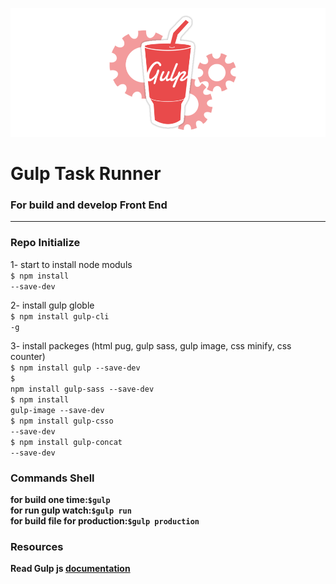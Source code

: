 ![](_asseets/repo_image.jpeg)

<h1>Gulp Task Runner</h1>
<h3> For build and develop Front End </h3>

----------------------------------
<h3>Repo Initialize</h3>

1- start to install node moduls
<br>
<code>$ npm install --save-dev</code>

2- install gulp globle
<br>
<code>$ npm install gulp-cli -g</code>

3- install packeges (html pug, gulp sass, gulp image, css minify, css counter)
<br>
<code>$ npm install gulp --save-dev</code>
<br>
<code>$ npm install gulp-sass --save-dev</code>
<br>
<code>$ npm install gulp-image --save-dev</code>
<br>
<code>$ npm install gulp-csso --save-dev</code>
<br>
<code>$ npm install gulp-concat --save-dev</code>

<h3>Commands Shell</h3>
<b>for build one time:<code>$gulp</code></b>
<br>
<b>for run gulp watch:<code>$gulp run</code></b>
<br>
<b>for build file for production:<code>$gulp production</code></b>
<br>

<h3>Resources</h3>
<b>Read Gulp js <a href="https://github.com/gulpjs/gulp/blob/v3.9.1/docs/API.md" target="_blank">documentation</a></b>

